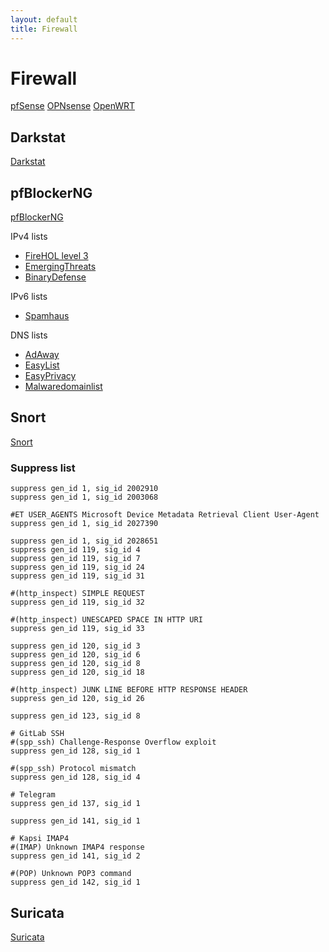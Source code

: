 ```yaml
---
layout: default
title: Firewall
---
```


# Firewall
[pfSense](https://www.pfsense.org/)
[OPNsense](https://opnsense.org/)
[OpenWRT](https://openwrt.org/)

## Darkstat
[Darkstat](https://unix4lyfe.org/darkstat/)

## pfBlockerNG
[pfBlockerNG](https://docs.netgate.com/pfsense/en/latest/packages/pfblocker.html)

IPv4 lists
- [FireHOL level 3](https://raw.githubusercontent.com/firehol/blocklist-ipsets/master/firehol_level3.netset)
- [EmergingThreats](https://rules.emergingthreats.net/blockrules/compromised-ips.txt)
- [BinaryDefense](https://www.binarydefense.com/banlist.txt)

IPv6 lists
- [Spamhaus](https://www.spamhaus.org/drop/dropv6.txt)

DNS lists
- [AdAway](https://adaway.org/hosts.txt)
- [EasyList](https://easylist-downloads.adblockplus.org/easylist_noelemhide.txt)
- [EasyPrivacy](https://easylist.to/easylist/easyprivacy.txt)
- [Malwaredomainlist](https://www.malwaredomainlist.com/hostslist/hosts.txt)

## Snort
[Snort](https://www.snort.org/)

### Suppress list
```
suppress gen_id 1, sig_id 2002910
suppress gen_id 1, sig_id 2003068

#ET USER_AGENTS Microsoft Device Metadata Retrieval Client User-Agent
suppress gen_id 1, sig_id 2027390

suppress gen_id 1, sig_id 2028651
suppress gen_id 119, sig_id 4
suppress gen_id 119, sig_id 7
suppress gen_id 119, sig_id 24
suppress gen_id 119, sig_id 31

#(http_inspect) SIMPLE REQUEST
suppress gen_id 119, sig_id 32

#(http_inspect) UNESCAPED SPACE IN HTTP URI
suppress gen_id 119, sig_id 33

suppress gen_id 120, sig_id 3
suppress gen_id 120, sig_id 6
suppress gen_id 120, sig_id 8
suppress gen_id 120, sig_id 18

#(http_inspect) JUNK LINE BEFORE HTTP RESPONSE HEADER
suppress gen_id 120, sig_id 26

suppress gen_id 123, sig_id 8

# GitLab SSH
#(spp_ssh) Challenge-Response Overflow exploit
suppress gen_id 128, sig_id 1

#(spp_ssh) Protocol mismatch
suppress gen_id 128, sig_id 4

# Telegram
suppress gen_id 137, sig_id 1

suppress gen_id 141, sig_id 1

# Kapsi IMAP4
#(IMAP) Unknown IMAP4 response
suppress gen_id 141, sig_id 2

#(POP) Unknown POP3 command
suppress gen_id 142, sig_id 1
```

## Suricata
[Suricata](https://suricata.io/)
